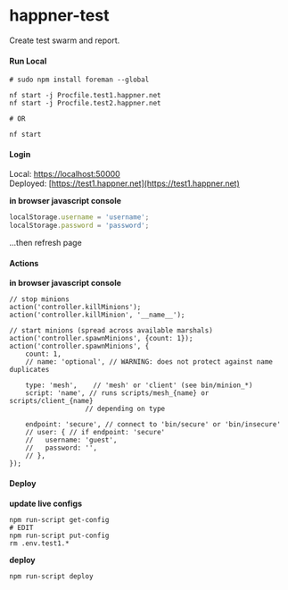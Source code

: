 # happner-test

Create test swarm and report.

#### Run Local

```
# sudo npm install foreman --global

nf start -j Procfile.test1.happner.net
nf start -j Procfile.test2.happner.net

# OR

nf start
```


#### Login

Local: [https://localhost:50000](http://localhost:50000)<br/>
Deployed: [https://test1.happner.net](https://test1.happner.net)<br/>

__in browser javascript console__

```javascript
localStorage.username = 'username';
localStorage.password = 'password';
```

...then refresh page

#### Actions

__in browser javascript console__

```
// stop minions
action('controller.killMinions');
action('controller.killMinion', '__name__');

// start minions (spread across available marshals)
action('controller.spawnMinions', {count: 1});
action('controller.spawnMinions', {
    count: 1,
    // name: 'optional', // WARNING: does not protect against name duplicates

    type: 'mesh',    // 'mesh' or 'client' (see bin/minion_*)
    script: 'name', // runs scripts/mesh_{name} or scripts/client_{name} 
                   // depending on type

    endpoint: 'secure', // connect to 'bin/secure' or 'bin/insecure'
    // user: { // if endpoint: 'secure'
    //   username: 'guest',
    //   password: '',
    // },
});
```

#### Deploy

__update live configs__
```
npm run-script get-config
# EDIT
npm run-script put-config
rm .env.test1.*
```

__deploy__
```
npm run-script deploy
```
